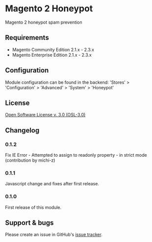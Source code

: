 # Magento 2 Honeypot 

Magento 2 honeypot spam prevention  

## Requirements
* Magento Community Edition 2.1.x - 2.3.x 
* Magento Enterprise Edition 2.1.x - 2.3.x

## Configuration
Module configuration can be found in the backend: 'Stores' > 'Configuration' > 'Advanced' > 'System' > 'Honeypot'

## License
[Open Software License v. 3.0 (OSL-3.0)](https://opensource.org/licenses/OSL-3.0)

## Changelog

### 0.1.2
Fix IE Error - Attempted to assign to readonly property - in strict mode (contribution by michi-z)

### 0.1.1 
Javascript change and fixes after first release.

### 0.1.0 
First release of this module.

## Support & bugs
Please create an issue in GitHub's [issue tracker](https://github.com/actiview/module-honeypot/issues).
